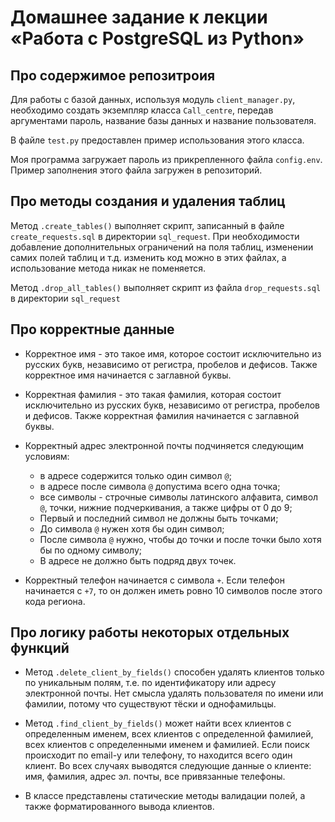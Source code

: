 # Домашнее задание к лекции «Работа с PostgreSQL из Python»

## Про содержимое репозитроия

Для работы с базой данных, используя модуль `client_manager.py`, необходимо создать экземпляр класса `Call_centre`, передав аргументами пароль, название базы данных и название пользователя.

В файле `test.py` предоставлен пример использования этого класса.

Моя программа загружает пароль из прикрепленного файла `config.env`. Пример заполнения этого файла загружен в репозиторий.

## Про методы создания и удаления таблиц

Метод `.create_tables()` выполняет скрипт, записанный в файле `create_requests.sql` в директории `sql_request`. При необходимости добавление дополнительных ограничений на поля таблиц, изменении самих полей таблиц и т.д. изменить код можно в этих файлах, а использование метода никак не поменяется.

Метод `.drop_all_tables()` выполняет скрипт из файла `drop_requests.sql` в директории `sql_request`

## Про корректные данные

* Корректное имя - это такое имя, которое состоит исключительно из русских букв, независимо от регистра, пробелов и дефисов. Также корректное имя начинается с заглавной буквы.

* Корректная фамилия - это такая фамилия, которая состоит исключительно из русских букв, независимо от регистра, пробелов и дефисов. Также корректная фамилия начинается с заглавной буквы.

* Корректный адрес электронной почты подчиняется следующим условиям:
  * в адресе содержится только один символ `@`;
  * в адресе после символа `@` допустима всего одна точка;
  * все символы - строчные символы латинского алфавита, символ `@`, точки, нижние подчеркивания, а также цифры от 0 до 9;
  * Первый и последний символ не должны быть точками;
  * До символа `@` нужен хотя бы один символ;
  * После символа `@` нужно, чтобы до точки и после точки было хотя бы по одному символу;
  * В адресе не должно быть подряд двух точек.

* Корректный телефон начинается с символа `+`. Если телефон начинается с `+7`, то он должен иметь ровно 10 символов после этого кода региона.

## Про логику работы некоторых отдельных функций

* Метод `.delete_client_by_fields()` способен удалять клиентов только по уникальным полям, т.е. по идентификатору или адресу электронной почты. Нет смысла удалять пользователя по имени или фамилии, потому что существуют тёски и однофамильцы.

* Метод `.find_client_by_fields()` может найти всех клиентов с определенным именем, всех клиентов с определенной фамилией, всех клиентов с определенными именем и фамилией. Если поиск происходит по email-у или телефону, то находится всего один клиент. Во всех случаях выводятся следующие данные о клиенте: имя, фамилия, адрес эл. почты, все привязанные телефоны.

* В классе представлены статические методы валидации полей, а также форматированного вывода клиентов.



